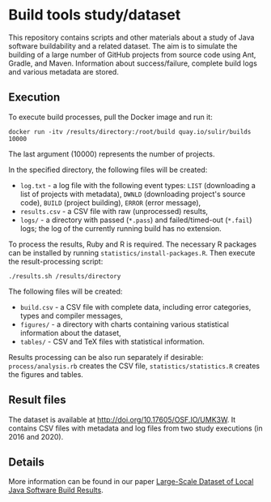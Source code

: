 # Build tools study/dataset

This repository contains scripts and other materials about a study of Java software buildability and a related dataset. The aim is to simulate the building of a large number of GitHub projects from source code using Ant, Gradle, and Maven. Information about success/failure, complete build logs and various metadata are stored.

## Execution

To execute build processes, pull the Docker image and run it:
```
docker run -itv /results/directory:/root/build quay.io/sulir/builds 10000
```
The last argument (10000) represents the number of projects.

In the specified directory, the following files will be created:

* `log.txt` - a log file with the following event types: `LIST` (downloading a list of projects with metadata), `DWNLD` (downloading project's source code), `BUILD` (project building), `ERROR` (error message),
* `results.csv` - a CSV file with raw (unprocessed) results,
* `logs/` - a directory with passed (`*.pass`) and failed/timed-out (`*.fail`) logs; the log of the currently running build has no extension.

To process the results, Ruby and R is required. The necessary R packages can be installed by running `statistics/install-packages.R`. Then execute the result-processing script:
```
./results.sh /results/directory
```

The following files will be created:

* `build.csv` - a CSV file with complete data, including error categories, types and compiler messages,
* `figures/` - a directory with charts containing various statistical information about the dataset,
* `tables/` - CSV and TeX files with statistical information.

Results processing can be also run separately if desirable: `process/analysis.rb` creates the CSV file, `statistics/statistics.R` creates the figures and tables.

## Result files

The dataset is available at http://doi.org/10.17605/OSF.IO/UMK3W. It contains CSV files with metadata and log files from two study executions (in 2016 and 2020).

## Details

More information can be found in our paper [Large-Scale Dataset of Local Java Software Build Results](https://doi.org/10.3390/data5030086).
